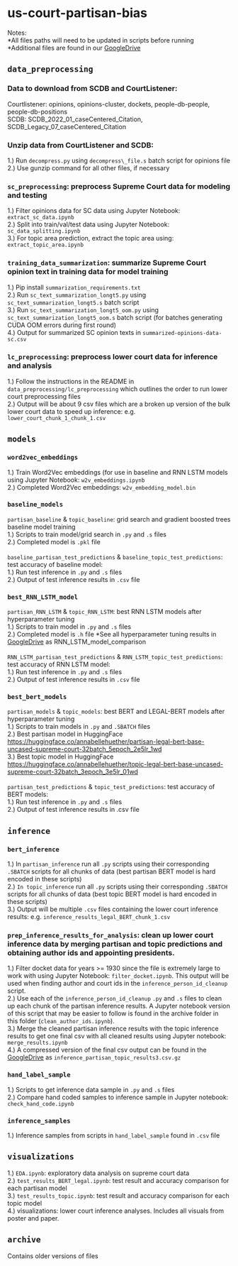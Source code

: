 # us-court-partisan-bias
Notes: 
<br>*All files paths will need to be updated in scripts before running
<br>*Additional files are found in our [GoogleDrive](https://drive.google.com/drive/folders/1FLyUYnxbc8VfNZUw-J5uK30uddR2MNgP?usp=drive_link) 

## `data_preprocessing`
### Data to download from SCDB and CourtListener: 
Courtlistener: opinions, opinions-cluster, dockets, people-db-people, people-db-positions
<br>SCDB: SCDB_2022_01_caseCentered_Citation, SCDB_Legacy_07_caseCentered_Citation

### Unzip data from CourtListener and SCDB: 
1.) Run `decompress.py` using `decompress\_file.s` batch script for opinions file
<br>2.) Use gunzip command for all other files, if necessary

### `sc_preprocessing`: preprocess Supreme Court data for modeling and testing
1.) Filter opinions data for SC data using Jupyter Notebook: `extract_sc_data.ipynb`
<br>2.) Split into train/val/test data using Jupyter Notebook: `sc_data_splitting.ipynb`
<br>3.) For topic area prediction, extract the topic area using: `extract_topic_area.ipynb`

### `training_data_summarization`: summarize Supreme Court opinion text in training data for model training
1.) Pip install `summarization_requirements.txt`
<br>2.) Run `sc_text_summarization_longt5.py` using `sc_text_summarization_longt5.s` batch script
<br>3.) Run `sc_text_summarization_longt5_oom.py` using `sc_text_summarization_longt5_oom.s` batch script (for batches generating CUDA OOM errors during first round)
<br>4.) Output for summarized SC opinion texts in `summarized-opinions-data-sc.csv`

### `lc_preprocessing`: preprocess lower court data for inference and analysis
1.) Follow the instructions in the README in `data_preprocessing/lc_preprocessing` which outlines the order to run lower court preprocessing files
<br>2.) Output will be about 9 csv files which are a broken up version of the bulk lower court data to speed up inference: e.g. `lower_court_chunk_1_chunk_1.csv`

## `models`

### `word2vec_embeddings`
1.) Train Word2Vec embeddings (for use in baseline and RNN LSTM models using Jupyter Notebook: `w2v_embeddings.ipynb`
<br>2.) Completed Word2Vec embeddings: `w2v_embedding_model.bin`

### `baseline_models`
`partisan_baseline` \& `topic_baseline`: grid search and gradient boosted trees baseline model training 
<br>1.) Scripts to train model/grid search in `.py` and `.s` files
<br>2.) Completed model is `.pkl` file
<br><br>`baseline_partisan_test_predictions` \& `baseline_topic_test_predictions`: test accuracy of baseline model:
<br>1.) Run test inference in `.py` and `.s` files
<br>2.) Output of test inference results in `.csv` file

### `best_RNN_LSTM_model`
`partisan_RNN_LSTM` \& `topic_RNN_LSTM`: best RNN LSTM models after hyperparameter tuning
<br>1.) Scripts to train model in `.py` and `.s` files
<br>2.) Completed model is `.h` file
*See all hyperparameter tuning results in [GoogleDrive](https://drive.google.com/drive/folders/1FLyUYnxbc8VfNZUw-J5uK30uddR2MNgP?usp=drive_link) as RNN_LSTM_model_comparison
<br><br>`RNN_LSTM_partisan_test_predictions` \& `RNN_LSTM_topic_test_predictions`: test accuracy of RNN LSTM model:
<br>1.) Run test inference in `.py` and `.s` files
<br>2.) Output of test inference results in `.csv` file

### `best_bert_models`
`partisan_models` \& `topic_models`: best BERT and LEGAL-BERT models after hyperparameter tuning
<br>1.) Scripts to train models in `.py` and `.SBATCH` files
<br>2.) Best partisan model in HuggingFace https://huggingface.co/annabellehuether/partisan-legal-bert-base-uncased-supreme-court-32batch_5epoch_2e5lr_1wd
<br>3.) Best topic model in HuggingFace https://huggingface.co/annabellehuether/topic-legal-bert-base-uncased-supreme-court-32batch_3epoch_3e5lr_01wd
<br><br>`partisan_test_predictions` \& `topic_test_predictions`: test accuracy of BERT models:
<br>1.) Run test inference in `.py` and `.s` files
<br>2.) Output of test inference results in .csv file

## `inference`

### `bert_inference`
1.) In `partisan_inference` run all `.py` scripts using their corresponding `.SBATCH` scripts for all chunks of data (best partisan BERT model is hard encoded in these scripts)
<br>2.) `In topic_inference` run all `.py` scripts using their corresponding `.SBATCH` scripts for all chunks of data (best topic BERT model is hard encoded in these scripts)
<br>3.) Output will be multiple `.csv` files containing the lower court inference results: e.g. `inference_results_legal_BERT_chunk_1.csv`

### `prep_inference_results_for_analysis`: clean up lower court inference data by merging partisan and topic predictions and obtaining author ids and appointing presidents.
1.) Filter docket data for years  >= 1930 since the file is extremely large to work with using Jupyter Notebook: `filter_docket.ipynb`.  This output will be used when finding author and court ids in the `inference_person_id_cleanup` script.
<br>2.) Use each of the `inference_person_id_cleanup` `.py` and `.s` files to clean up each chunk of the partisan inference results.  A Jupyter notebook version of this script that may be easier to follow is found in the archive folder in this folder (`clean_author_ids.ipynb`).
<br>3.) Merge the cleaned partisan inference results with the topic inference results to get one final csv with all cleaned results using Jupyter notebook: `merge_results.ipynb`
<br>4.) A compressed version of the final csv output can be found in the [GoogleDrive](https://drive.google.com/drive/folders/1FLyUYnxbc8VfNZUw-J5uK30uddR2MNgP?usp=drive_link) as `inference_partisan_topic_results3.csv.gz`
### `hand_label_sample`
1.) Scripts to get inference data sample in `.py` and `.s` files
<br>2.) Compare hand coded samples to inference sample in Jupyter notebook: `check_hand_code.ipynb`
### `inference_samples`
1.) Inference samples from scripts in `hand_label_sample` found in `.csv` file

## `visualizations`
1.) `EDA.ipynb`: exploratory data analysis on supreme court data
<br>2.) `test_results_BERT_legal.ipynb`: test result and accuracy comparison for each partisan model 
<br>3.) `test_results_topic.ipynb`: test result and accuracy comparison for each topic model 
<br>4.) visualizations: lower court inference analyses.  Includes all visuals from poster and paper. 

## `archive`
Contains older versions of files 

